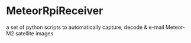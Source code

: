 # MeteorRpiReceiver
a set of python scripts to automatically capture, decode &amp; e-mail Meteor-M2 satellite images
